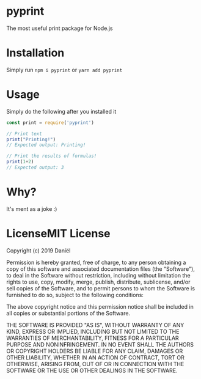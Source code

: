 # pyprint
The most useful print package for Node.js

# Installation
Simply run `npm i pyprint` or `yarn add pyprint`

# Usage
Simply do the following after you installed it
```js
const print = require('pyprint')

// Print text
print("Printing!") 
// Expected output: Printing!

// Print the results of formulas!
print(1+2) 
// Expected output: 3
```

# Why?
It's ment as a joke :)

# LicenseMIT License

Copyright (c) 2019 Daniël

Permission is hereby granted, free of charge, to any person obtaining a copy
of this software and associated documentation files (the "Software"), to deal
in the Software without restriction, including without limitation the rights
to use, copy, modify, merge, publish, distribute, sublicense, and/or sell
copies of the Software, and to permit persons to whom the Software is
furnished to do so, subject to the following conditions:

The above copyright notice and this permission notice shall be included in all
copies or substantial portions of the Software.

THE SOFTWARE IS PROVIDED "AS IS", WITHOUT WARRANTY OF ANY KIND, EXPRESS OR
IMPLIED, INCLUDING BUT NOT LIMITED TO THE WARRANTIES OF MERCHANTABILITY,
FITNESS FOR A PARTICULAR PURPOSE AND NONINFRINGEMENT. IN NO EVENT SHALL THE
AUTHORS OR COPYRIGHT HOLDERS BE LIABLE FOR ANY CLAIM, DAMAGES OR OTHER
LIABILITY, WHETHER IN AN ACTION OF CONTRACT, TORT OR OTHERWISE, ARISING FROM,
OUT OF OR IN CONNECTION WITH THE SOFTWARE OR THE USE OR OTHER DEALINGS IN THE
SOFTWARE.
